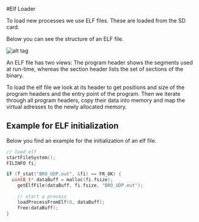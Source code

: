 #Elf Loader

To load new processes we use ELF files. These are loaded from the SD card.

Below you can see the structure of an ELF file.

![alt tag](https://raw.github.com/BRO-FHV/docs/master/images/elf.png)

An ELF file has two views: The program header shows the segments used at run-time, whereas the section header lists the set of sections of the binary.

To load the elf file we look at its header to get positions and size of the program headers and the entry point of the program.
Then we iterate through all program headers, copy their data into memory and map the virtual adresses to the newly allocated memory.

## Example for ELF initialization
Below you find an example for the initialization of an elf file.

```C
// load elf
startFileSystem();
FILINFO fi;

if (f_stat("BRO_UDP.out", &fi) == FR_OK) {
  uint8_t* dataBuff = malloc(fi.fsize);
	getElfFile(dataBuff, fi.fsize, "BRO_UDP.out");

	// start a process
	loadProcessFromElf(0, dataBuff);
	free(dataBuff);
}
```
